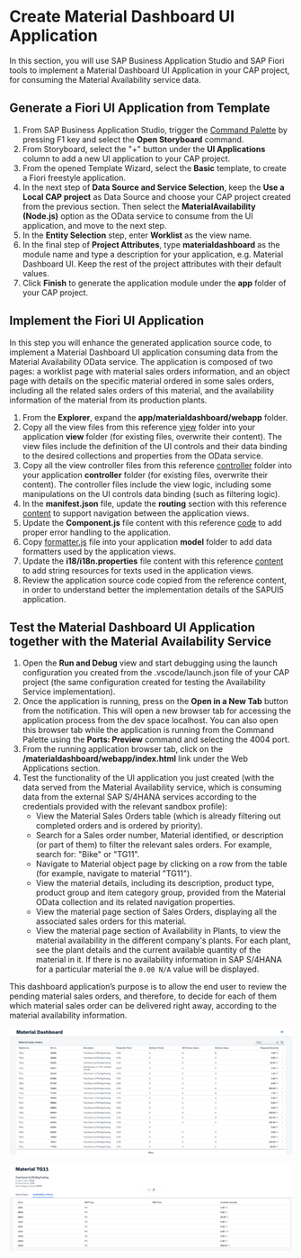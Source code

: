 # Create Material Dashboard UI Application
In this section, you will use SAP Business Application Studio and SAP Fiori tools to implement a Material Dashboard UI Application in your CAP project, for consuming the Material Availability service data.

## Generate a Fiori UI Application from Template
1. From SAP Business Application Studio, trigger the [Command Palette](https://help.sap.com/docs/bas/sap-business-application-studio/command-palette) by pressing F1 key and select the **Open Storyboard** command.
2. From Storyboard, select the "+" button under the **UI Applications** column to add a new UI application to your CAP project.
3. From the opened Template Wizard, select the **Basic** template, to create a Fiori freestyle application.
4. In the next step of **Data Source and Service Selection**, keep the **Use a Local CAP project** as Data Source and choose your CAP project created from the previous section. Then select the **MaterialAvailability (Node.js)** option as the OData service to consume from the UI application, and move to the next step.
5. In the **Entity Selection** step, enter **Worklist** as the view name.
6. In the final step of **Project Attributes**, type **materialdashboard** as the module name and type a description for your application, e.g. Material Dashboard UI. Keep the rest of the project attributes with their default values.
7. Click **Finish** to generate the application module under the **app** folder of your CAP project.

## Implement the Fiori UI Application
In this step you will enhance the generated application source code, to implement a Material Dashboard UI application consuming data from the Material Availability OData service.
The application is composed of two pages: a worklist page with material sales orders information, and an object page with details on the specific material ordered in some sales orders, including all the related sales orders of this material, and the availability information of the material from its production plants.

1. From the **Explorer**, expand the **app/materialdashboard/webapp** folder.
2. Copy all the view files from this reference [view](../../../app/materialdashboard/webapp/view/) folder into your application **view** folder (for existing files, overwrite their content). The view files include the definition of the UI controls and their data binding to the desired collections and properties from the OData service.
3. Copy all the view controller files from this reference [controller](../../../app/materialdashboard/webapp/controller/) folder into your application **controller** folder (for existing files, overwrite their content). The controller files include the view logic, including some manipulations on the UI controls data binding (such as filtering logic).  
4. In the **manifest.json** file, update the **routing** section with this reference [content](../../../app/materialdashboard/webapp/manifest.json#L90-L142) to support navigation between the application views.
5. Update the **Component.js** file content with this reference [code](../../../app/materialdashboard/webapp/Component.js) to add proper error handling to the application.
6. Copy [formatter.js](../../../app/materialdashboard/webapp/model/formatter.js) file into your application **model** folder to add data formatters used by the application views.
7. Update the **i18/i18n.properties** file content with this reference [content](../../../app/materialdashboard/webapp/i18n/i18n.properties) to add string resources for texts used in the application views.
8. Review the application source code copied from the reference content, in order to understand better the implementation details of the SAPUI5 application. 

## Test the Material Dashboard UI Application together with the Material Availability Service
1. Open the **Run and Debug** view and start debugging using the launch configuration you created from the .vscode/launch.json file of your CAP project (the same configuration created for testing the Availability Service implementation).
2. Once the application is running, press on the **Open in a New Tab** button from the notification. This will open a new browser tab for accessing the application process from the dev space localhost. You can also open this browser tab while the application is running from the Command Palette using the **Ports: Preview** command and selecting the 4004 port.
3. From the running application browser tab, click on the **/materialdashboard/webapp/index.html** link under the Web Applications section.
4. Test the functionality of the UI application you just created (with the data served from the Material Availability service, which is consuming data from the external SAP S/4HANA services according to the credentials provided with the relevant sandbox profile):
    - View the Material Sales Orders table (which is already filtering out completed orders and is ordered by priority).
    - Search for a Sales order number, Material identified, or description (or part of them) to filter the relevant sales orders. For example, search for: "Bike" or "TG11".
    - Navigate to Material object page by clicking on a row from the table (for example, navigate to material "TG11").
    - View the material details, including its description, product type, product group and item category group, provided from the Material OData collection and its related navigation properties.
    - View the material page section of Sales Orders, displaying all the associated sales orders for this material.
    - View the material page section of Availability in Plants, to view the material availability in the different company's plants. For each plant, see the plant details and the current available quantity of the material in it. If there is no availability information in SAP S/4HANA for a particular material the `0.00 N/A` value will be displayed.

This dashboard application’s purpose is to allow the end user to review the pending material sales orders, and therefore, to decide for each of them which material sales order can be delivered right away, according to the material availability information.

![Worklist page](images/app-page-1.png)

![Object page](images/app-page-2.png)
